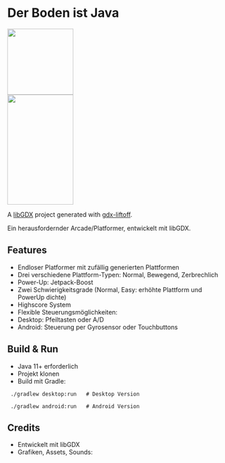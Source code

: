 # Der Boden ist Java
<img height="150" src="https://github.com/baconeGGs34/DBIJ/blob/main/assets/images/IntroImage.jpg" width="150"/><br>
<img height="250" src="https://github.com/baconeGGs34/DBIJ/blob/main/assets/images/Screenshot%20Gameplay.png" width="150"/>

A [libGDX](https://libgdx.com/) project generated with [gdx-liftoff](https://github.com/libgdx/gdx-liftoff).

Ein herausfordernder Arcade/Platformer, entwickelt mit libGDX.



## Features

- Endloser Platformer mit zufällig generierten Plattformen
- Drei verschiedene Plattform-Typen: Normal, Bewegend, Zerbrechlich
- Power-Up: Jetpack-Boost
- Zwei Schwierigkeitsgrade (Normal, Easy: erhöhte Plattform und PowerUp dichte)
- Highscore System
- Flexible Steuerungsmöglichkeiten:
- Desktop: Pfeiltasten oder A/D
- Android: Steuerung per Gyrosensor oder Touchbuttons

##  Build & Run

- Java 11+ erforderlich
- Projekt klonen
- Build mit Gradle:

` ./gradlew desktop:run   # Desktop Version`

` ./gradlew android:run   # Android Version`

## Credits

- Entwickelt mit libGDX
- Grafiken, Assets, Sounds:

